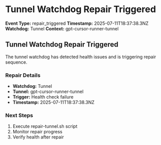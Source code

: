 # Tunnel Watchdog Repair Triggered

**Event Type:** repair_triggered
**Timestamp:** 2025-07-11T18:37:38.3NZ
**Watchdog:** Tunnel
**Context:** gpt-cursor-runner-tunnel


## Tunnel Watchdog Repair Triggered

The tunnel watchdog has detected health issues and is triggering repair sequence.

### Repair Details
- **Watchdog:** Tunnel
- **Tunnel:** gpt-cursor-runner-tunnel
- **Trigger:** Health check failure
- **Timestamp:** 2025-07-11T18:37:38.3NZ

### Next Steps
1. Execute repair-tunnel.sh script
2. Monitor repair progress
3. Verify health after repair


